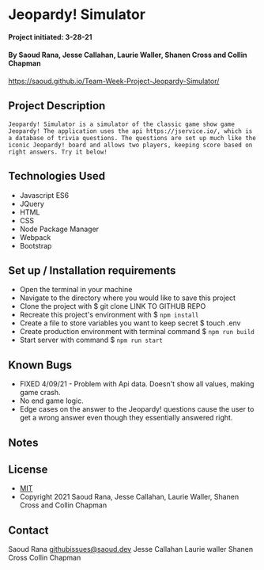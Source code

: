# Jeopardy! Simulator
#### 
#### Project initiated: 3-28-21
#### By Saoud Rana, Jesse Callahan, Laurie Waller, Shanen Cross and Collin Chapman

https://saoud.github.io/Team-Week-Project-Jeopardy-Simulator/

## Project Description

```
Jeopardy! Simulator is a simulator of the classic game show game Jeopardy! The application uses the api https://jservice.io/, which is a database of trivia questions. The questions are set up much like the iconic Jeopardy! board and allows two players, keeping score based on right answers. Try it below!
```
 
## Technologies Used
* Javascript ES6
* JQuery
* HTML
* CSS
* Node Package Manager
* Webpack
* Bootstrap

## Set up / Installation requirements
* Open the terminal in your machine
* Navigate to the directory where you would like to save this project 
* Clone the project with $ git clone LINK TO GITHUB REPO
* Recreate this project's environment with $ `npm install`
* Create a file to store variables you want to keep secret $ touch .env  
* Create production environment with terminal command $ `npm run build` 
* Start server with command $ `npm run start`
 
## Known Bugs
* FIXED 4/09/21 - Problem with Api data. Doesn't show all values, making game crash. 
* No end game logic. 
* Edge cases on the answer to the Jeopardy! questions cause the user to get a wrong answer even though they essentially answered right. 

## Notes

## License
* [MIT](https://github.com/saoud/Team-Week-Project-Jeopardy-Simulator/blob/main/LICENSE)
* Copyright 2021 Saoud Rana, Jesse Callahan, Laurie Waller, Shanen Cross and Collin Chapman
## Contact
Saoud Rana githubissues@saoud.dev
Jesse Callahan 
Laurie waller
Shanen Cross
Collin Chapman
